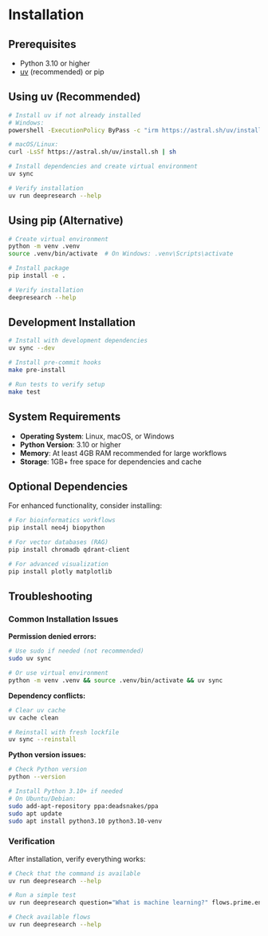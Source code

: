 # Installation

## Prerequisites

- Python 3.10 or higher
- [uv](https://docs.astral.sh/uv/) (recommended) or pip

## Using uv (Recommended)

```bash
# Install uv if not already installed
# Windows:
powershell -ExecutionPolicy ByPass -c "irm https://astral.sh/uv/install.ps1 | iex"

# macOS/Linux:
curl -LsSf https://astral.sh/uv/install.sh | sh

# Install dependencies and create virtual environment
uv sync

# Verify installation
uv run deepresearch --help
```

## Using pip (Alternative)

```bash
# Create virtual environment
python -m venv .venv
source .venv/bin/activate  # On Windows: .venv\Scripts\activate

# Install package
pip install -e .

# Verify installation
deepresearch --help
```

## Development Installation

```bash
# Install with development dependencies
uv sync --dev

# Install pre-commit hooks
make pre-install

# Run tests to verify setup
make test
```

## System Requirements

- **Operating System**: Linux, macOS, or Windows
- **Python Version**: 3.10 or higher
- **Memory**: At least 4GB RAM recommended for large workflows
- **Storage**: 1GB+ free space for dependencies and cache

## Optional Dependencies

For enhanced functionality, consider installing:

```bash
# For bioinformatics workflows
pip install neo4j biopython

# For vector databases (RAG)
pip install chromadb qdrant-client

# For advanced visualization
pip install plotly matplotlib
```

## Troubleshooting

### Common Installation Issues

**Permission denied errors:**
```bash
# Use sudo if needed (not recommended)
sudo uv sync

# Or use virtual environment
python -m venv .venv && source .venv/bin/activate && uv sync
```

**Dependency conflicts:**
```bash
# Clear uv cache
uv cache clean

# Reinstall with fresh lockfile
uv sync --reinstall
```

**Python version issues:**
```bash
# Check Python version
python --version

# Install Python 3.10+ if needed
# On Ubuntu/Debian:
sudo add-apt-repository ppa:deadsnakes/ppa
sudo apt update
sudo apt install python3.10 python3.10-venv
```

### Verification

After installation, verify everything works:

```bash
# Check that the command is available
uv run deepresearch --help

# Run a simple test
uv run deepresearch question="What is machine learning?" flows.prime.enabled=false

# Check available flows
uv run deepresearch --help
```
